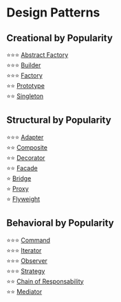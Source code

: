 # Design Patterns

## Creational by Popularity
:star::star::star: [Abstract Factory](./Creational%20-%20Abstract%20Factory/)  
:star::star::star: [Builder](./Creational%20-%20Builder/)  
:star::star::star: [Factory](./Creational%20-%20Factory/)  
:star::star: [Prototype](./Creational%20-%20Prototype/)  
:star::star: [Singleton](./Creational%20-%20Singleton/)  

## Structural by Popularity
:star::star::star: [Adapter](./Structural%20-%20Adapter/)  
:star::star: [Composite](./Structural%20-%20Composite/)  
:star::star: [Decorator](./Structural%20-%20Decorator/)  
:star::star: [Facade](./Structural%20-%20Facade/)  
:star: [Bridge](./Structural%20-%20Bridge/)  
:star: [Proxy](./Structural%20-%20Proxy/)  
:star: [Flyweight](./Structural%20-%20Flyweight/)  
  

## Behavioral by Popularity
:star::star::star: [Command](./Behavioral%20-%20Command/)  
:star::star::star: [Iterator](./Behavioral%20-%20Iterator/)  
:star::star::star: [Observer](./Behavioral%20-%20Observer/)  
:star::star::star: [Strategy](./Behavioral%20-%20Strategy/)  
:star::star: [Chain of Responsability](./Behavioral%20-%20Chain%20of%20Responsability/)  
:star::star: [Mediator](./Behavioral%20-%20Mediator/)  

